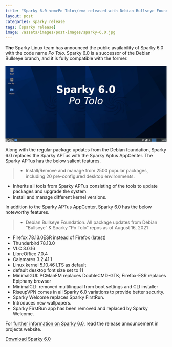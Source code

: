 ```yaml
---
title: "Sparky 6.0 <em>Po Tolo</em> released with Debian Bullseye Foundation"
layout: post
categories: sparky release
tags: [sparky release]
image: /assets/images/post-images/sparky-6.0.jpg
---
```


**The** Sparky Linux team has announced the public availability of Sparky 6.0 with the code name *Po Tolo*. Sparky 6.0 is a successor of the Debian Bullseye branch, and it is fully compatible with the former.

![Sparky Linux 6.0 featured image](/assets/images/post-images/sparky-6.0.jpg)

Along with the regular package updates from the Debian foundation, Sparky 6.0 replaces the Sparky APTus with the Sparky Aptus AppCenter. The Sparky APTus has the below salient features.
> - Install/Remove and manage from 2500 popular packages, including 20 pre-configured desktop environments.
- Inherits all tools from Sparky APTus consisting of the tools to update packages and upgrade the system.
- Install and manage different kernel versions.

In addition to the Sparky APTus AppCenter, Sparky 6.0 has the below noteworthy features.
> - Debian Bullseye Foundation. All package updates from Debian “Bullseye” & Sparky “Po Tolo” repos as of August 16, 2021
- Firefox 78.13.0ESR instead of Firefox (latest)
- Thunderbird 78.13.0
- VLC 3.0.16
- LibreOffice 7.0.4
- Calamares 3.2.41.1
- Linux kernel 5.10.46 LTS as default
- default desktop font size set to 11
- MinimalGUI: PCManFM replaces DoubleCMD-GTK; Firefox-ESR replaces Epiphany browser
- MinimalCLI: removed multilingual from boot settings and CLI installer
- RiseupVPN comes in all Sparky 6.0 variations to provide better security.
- Sparky Welcome replaces Sparky FirstRun.
- Introduces new wallpapers.
- Sparky FirstRun app has been removed and replaced by Sparky Welcome.

For [further information on Sparky 6.0](https://sparkylinux.org/sparky-6-0-po-tolo/), read the release announcement in projects website.

<a href="https://sparkylinux.org/download/stable/" class="download">Download Sparky 6.0</a>